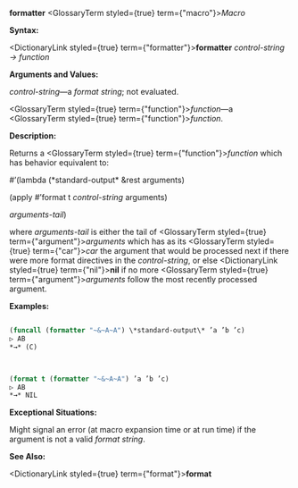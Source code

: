 **formatter** <GlossaryTerm styled={true} term={"macro"}><i>Macro</i></GlossaryTerm> 



**Syntax:** 



<DictionaryLink styled={true} term={"formatter"}><b>formatter</b></DictionaryLink> *control-string → function* 



**Arguments and Values:** 



*control-string*—a *format string*; not evaluated. 



<GlossaryTerm styled={true} term={"function"}><i>function</i></GlossaryTerm>—a <GlossaryTerm styled={true} term={"function"}><i>function</i></GlossaryTerm>. 



**Description:** 



Returns a <GlossaryTerm styled={true} term={"function"}><i>function</i></GlossaryTerm> which has behavior equivalent to: 



#’(lambda (\*standard-output\* &amp;rest arguments) 



(apply #’format t *control-string* arguments) 



*arguments-tail*) 



where *arguments-tail* is either the tail of <GlossaryTerm styled={true} term={"argument"}><i>arguments</i></GlossaryTerm> which has as its <GlossaryTerm styled={true} term={"car"}><i>car</i></GlossaryTerm> the argument that would be processed next if there were more format directives in the *control-string*, or else <DictionaryLink styled={true} term={"nil"}><b>nil</b></DictionaryLink> if no more <GlossaryTerm styled={true} term={"argument"}><i>arguments</i></GlossaryTerm> follow the most recently processed argument. 



**Examples:**
```lisp

(funcall (formatter "~&~A~A") \*standard-output\* ’a ’b ’c) 
▷ AB 
*→* (C) 



(format t (formatter "~&~A~A") ’a ’b ’c) 
▷ AB 
*→* NIL 

```
**Exceptional Situations:** 



Might signal an error (at macro expansion time or at run time) if the argument is not a valid *format string*. 



**See Also:** 



<DictionaryLink styled={true} term={"format"}><b>format</b></DictionaryLink> 



